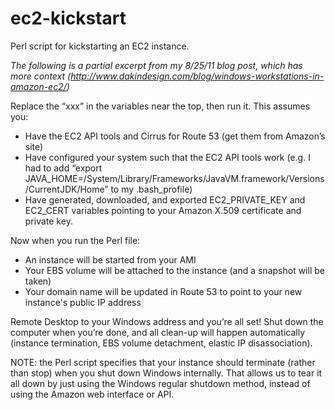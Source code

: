 ec2-kickstart
=============

Perl script for kickstarting an EC2 instance.

_The following is a partial excerpt from my 8/25/11 blog post, which has more context (http://www.dakindesign.com/blog/windows-workstations-in-amazon-ec2/)_

Replace the “xxx” in the variables near the top, then run it. This assumes you:
* Have the EC2 API tools and Cirrus for Route 53 (get them from Amazon’s site)
* Have configured your system such that the EC2 API tools work (e.g. I had to add “export JAVA_HOME=/System/Library/Frameworks/JavaVM.framework/Versions/CurrentJDK/Home” to my .bash_profile)
* Have generated, downloaded, and exported EC2_PRIVATE_KEY and EC2_CERT variables pointing to your Amazon X.509 certificate and private key.

Now when you run the Perl file:
* An instance will be started from your AMI
* Your EBS volume will be attached to the instance (and a snapshot will be taken)
* Your domain name will be updated in Route 53 to point to your new instance's public IP address

Remote Desktop to your Windows address and you’re all set! Shut down the computer when you’re done, and all clean-up will happen automatically (instance termination, EBS volume detachment, elastic IP disassociation).

NOTE: the Perl script specifies that your instance should terminate (rather than stop) when you shut down Windows internally. That allows us to tear it all down by just using the Windows regular shutdown method, instead of using the Amazon web interface or API.